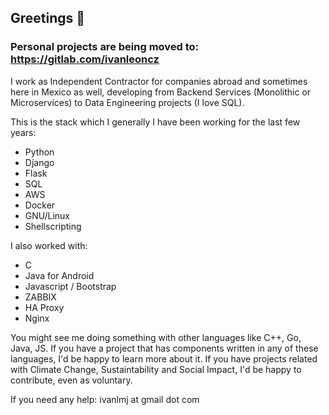 ## Greetings 👋

### Personal projects are being moved to: https://gitlab.com/ivanleoncz

I work as Independent Contractor for companies abroad and sometimes here in Mexico as well, developing from Backend Services (Monolithic or Microservices) to Data Engineering projects (I love SQL).

This is the stack which I generally I have been working for the last few years:
- Python
- Django
- Flask
- SQL
- AWS
- Docker
- GNU/Linux
- Shellscripting

I also worked with:
- C
- Java for Android
- Javascript / Bootstrap
- ZABBIX
- HA Proxy
- Nginx

You might see me doing something with other languages like C++, Go, Java, JS. If you have a project that has components written in any of these languages, I'd be happy to learn more about it.
If you have projects related with Climate Change, Sustaintability and Social Impact, I'd be happy to contribute, even as voluntary.

If you need any help: ivanlmj at gmail dot com
